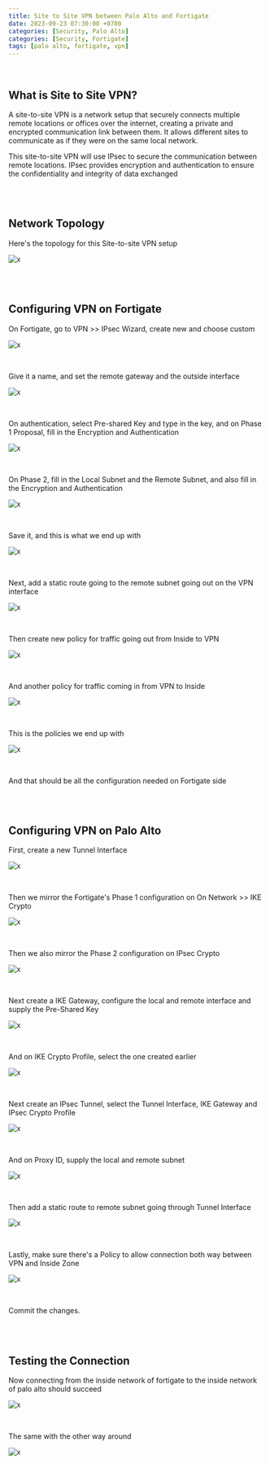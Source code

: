 ```yaml
---
title: Site to Site VPN between Palo Alto and Fortigate
date: 2023-09-23 07:30:00 +0700
categories: [Security, Palo Alto]
categories: [Security, Fortigate]
tags: [palo alto, fortigate, vpn]
---
```



<br>

## What is Site to Site VPN?

A site-to-site VPN is a network setup that securely connects multiple remote locations or offices over the internet, creating a private and encrypted communication link between them. It allows different sites to communicate as if they were on the same local network.

This site-to-site VPN will use IPsec to secure the communication between remote locations. IPsec provides encryption and authentication to ensure the confidentiality and integrity of data exchanged

<br>
<br>

## Network Topology

Here's the topology for this Site-to-site VPN setup

![x](/static/2023-09-23-palo-forti-vpn/00.png)

<br>
<br>

## Configuring VPN on Fortigate

On Fortigate, go to VPN >> IPsec Wizard, create new and choose custom

![x](/static/2023-09-23-palo-forti-vpn/01.png)

<br>

Give it a name, and set the remote gateway and the outside interface

![x](/static/2023-09-23-palo-forti-vpn/02.png)

<br>

On authentication, select Pre-shared Key and type in the key, and on Phase 1 Proposal, fill in the Encryption and Authentication

![x](/static/2023-09-23-palo-forti-vpn/03.png)

<br>

On Phase 2, fill in the Local Subnet and the Remote Subnet, and also fill in the Encryption and Authentication

![x](/static/2023-09-23-palo-forti-vpn/04.png)

<br>

Save it, and this is what we end up with

![x](/static/2023-09-23-palo-forti-vpn/05.png)

<br>

Next, add a static route going to the remote subnet going out on the VPN interface

![x](/static/2023-09-23-palo-forti-vpn/06.png)

<br>

Then create new policy for traffic going out from Inside to VPN

![x](/static/2023-09-23-palo-forti-vpn/07.png)

<br>

And another policy for traffic coming in from VPN to Inside

![x](/static/2023-09-23-palo-forti-vpn/08.png)

<br>

This is the policies we end up with

![x](/static/2023-09-23-palo-forti-vpn/09.png)

<br>

And that should be all the configuration needed on Fortigate side


<br>
<br>

## Configuring VPN on Palo Alto

First, create a new Tunnel Interface

![x](/static/2023-09-23-palo-forti-vpn/09z.png)

<br>

Then we mirror the Fortigate's Phase 1 configuration on On Network >> IKE Crypto

![x](/static/2023-09-23-palo-forti-vpn/10.png)

<br>

Then we also mirror the Phase 2 configuration on IPsec Crypto

![x](/static/2023-09-23-palo-forti-vpn/11.png)

<br>

Next create a IKE Gateway, configure the local and remote interface and supply the Pre-Shared Key

![x](/static/2023-09-23-palo-forti-vpn/12.png)

<br>

And on IKE Crypto Profile, select the one created earlier 

![x](/static/2023-09-23-palo-forti-vpn/12a.png)

<br>

Next create an IPsec Tunnel, select the Tunnel Interface, IKE Gateway and IPsec Crypto Profile

![x](/static/2023-09-23-palo-forti-vpn/13.png)

<br>

And on Proxy ID, supply the local and remote subnet

![x](/static/2023-09-23-palo-forti-vpn/13a.png)

<br>

Then add a static route to remote subnet going through Tunnel Interface

![x](/static/2023-09-23-palo-forti-vpn/14.png)

<br>

Lastly, make sure there's a Policy to allow connection both way between VPN and Inside Zone

![x](/static/2023-09-23-palo-forti-vpn/16.png)

<br>

Commit the changes.

<br>
<br>

## Testing the Connection

Now connecting from the inside network of fortigate to the inside network of palo alto should succeed

![x](/static/2023-09-23-palo-forti-vpn/17.png)

<br>

The same with the other way around

![x](/static/2023-09-23-palo-forti-vpn/18.png)

<br>